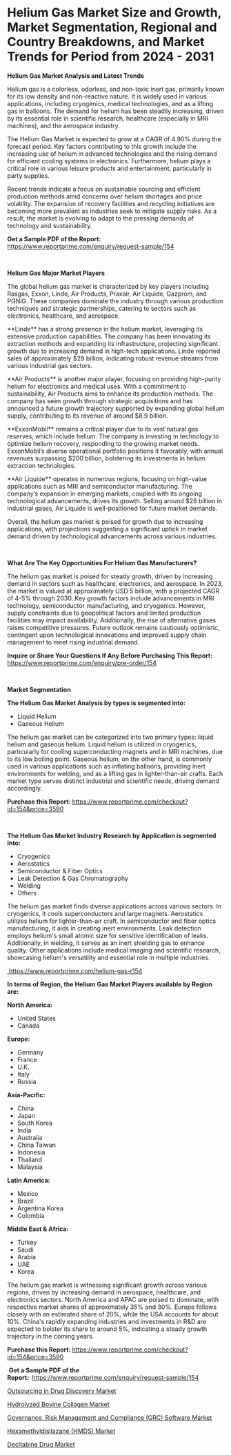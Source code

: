 <p><h1>Helium Gas Market Size and Growth, Market Segmentation, Regional and Country Breakdowns, and Market Trends for Period from 2024 -  2031</h1></p><p><strong>Helium Gas Market Analysis and Latest Trends</strong></p>
<p><p>Helium gas is a colorless, odorless, and non-toxic inert gas, primarily known for its low density and non-reactive nature. It is widely used in various applications, including cryogenics, medical technologies, and as a lifting gas in balloons. The demand for helium has been steadily increasing, driven by its essential role in scientific research, healthcare (especially in MRI machines), and the aerospace industry.</p><p>The Helium Gas Market is expected to grow at a CAGR of 4.90% during the forecast period. Key factors contributing to this growth include the increasing use of helium in advanced technologies and the rising demand for efficient cooling systems in electronics. Furthermore, helium plays a critical role in various leisure products and entertainment, particularly in party supplies. </p><p>Recent trends indicate a focus on sustainable sourcing and efficient production methods amid concerns over helium shortages and price volatility. The expansion of recovery facilities and recycling initiatives are becoming more prevalent as industries seek to mitigate supply risks. As a result, the market is evolving to adapt to the pressing demands of technology and sustainability.</p></p>
<p><strong>Get a Sample PDF of the Report:&nbsp;</strong> <a href="https://www.reportprime.com/enquiry/request-sample/154">https://www.reportprime.com/enquiry/request-sample/154</a></p>
<p>&nbsp;</p>
<p><strong>Helium Gas Major Market Players</strong></p>
<p><p>The global helium gas market is characterized by key players including Rasgas, Exxon, Linde, Air Products, Praxair, Air Liquide, Gazprom, and PGNiG. These companies dominate the industry through various production techniques and strategic partnerships, catering to sectors such as electronics, healthcare, and aerospace.</p><p>**Linde** has a strong presence in the helium market, leveraging its extensive production capabilities. The company has been innovating its extraction methods and expanding its infrastructure, projecting significant growth due to increasing demand in high-tech applications. Linde reported sales of approximately $29 billion, indicating robust revenue streams from various industrial gas sectors.</p><p>**Air Products** is another major player, focusing on providing high-purity helium for electronics and medical uses. With a commitment to sustainability, Air Products aims to enhance its production methods. The company has seen growth through strategic acquisitions and has announced a future growth trajectory supported by expanding global helium supply, contributing to its revenue of around $8.9 billion.</p><p>**ExxonMobil** remains a critical player due to its vast natural gas reserves, which include helium. The company is investing in technology to optimize helium recovery, responding to the growing market needs. ExxonMobil’s diverse operational portfolio positions it favorably, with annual revenues surpassing $200 billion, bolstering its investments in helium extraction technologies.</p><p>**Air Liquide** operates in numerous regions, focusing on high-value applications such as MRI and semiconductor manufacturing. The company’s expansion in emerging markets, coupled with its ongoing technological advancements, drives its growth. Selling around $28 billion in industrial gases, Air Liquide is well-positioned for future market demands.</p><p>Overall, the helium gas market is poised for growth due to increasing applications, with projections suggesting a significant uptick in market demand driven by technological advancements across various industries.</p></p>
<p>&nbsp;</p>
<p><strong>What Are The Key Opportunities For Helium Gas Manufacturers?</strong></p>
<p><p>The helium gas market is poised for steady growth, driven by increasing demand in sectors such as healthcare, electronics, and aerospace. In 2023, the market is valued at approximately USD 5 billion, with a projected CAGR of 4-5% through 2030. Key growth factors include advancements in MRI technology, semiconductor manufacturing, and cryogenics. However, supply constraints due to geopolitical factors and limited production facilities may impact availability. Additionally, the rise of alternative gases raises competitive pressures. Future outlook remains cautiously optimistic, contingent upon technological innovations and improved supply chain management to meet rising industrial demand.</p></p>
<p><strong>Inquire or Share Your Questions If Any Before Purchasing This Report:</strong> <a href="https://www.reportprime.com/enquiry/pre-order/154">https://www.reportprime.com/enquiry/pre-order/154</a></p>
<p>&nbsp;</p>
<p><strong>Market Segmentation</strong></p>
<p><strong>The Helium Gas Market Analysis by types is segmented into:</strong></p>
<p><ul><li>Liquid Helium</li><li>Gaseous Helium</li></ul></p>
<p><p>The helium gas market can be categorized into two primary types: liquid helium and gaseous helium. Liquid helium is utilized in cryogenics, particularly for cooling superconducting magnets and in MRI machines, due to its low boiling point. Gaseous helium, on the other hand, is commonly used in various applications such as inflating balloons, providing inert environments for welding, and as a lifting gas in lighter-than-air crafts. Each market type serves distinct industrial and scientific needs, driving demand accordingly.</p></p>
<p><strong>Purchase this Report:&nbsp;</strong><a href="https://www.reportprime.com/checkout?id=154&price=3590">https://www.reportprime.com/checkout?id=154&price=3590</a></p>
<p>&nbsp;</p>
<p><strong>The Helium Gas Market Industry Research by Application is segmented into:</strong></p>
<p><ul><li>Cryogenics</li><li>Aerostatics</li><li>Semiconductor & Fiber Optics</li><li>Leak Detection & Gas Chromatography</li><li>Welding</li><li>Others</li></ul></p>
<p><p>The helium gas market finds diverse applications across various sectors. In cryogenics, it cools superconductors and large magnets. Aerostatics utilizes helium for lighter-than-air craft. In semiconductor and fiber optics manufacturing, it aids in creating inert environments. Leak detection employs helium's small atomic size for sensitive identification of leaks. Additionally, in welding, it serves as an inert shielding gas to enhance quality. Other applications include medical imaging and scientific research, showcasing helium's versatility and essential role in multiple industries.</p></p>
<p><a href="https://www.reportprime.com/helium-gas-r154">&nbsp;https://www.reportprime.com/helium-gas-r154</a></p>
<p><strong>In terms of Region, the Helium Gas Market Players available by Region are:</strong></p>
<p>
    <p> <strong> North America: </strong>
        <ul>
            <li>United States</li>
            <li>Canada</li>
        </ul>
        </p> 
    <p> <strong> Europe: </strong>
        <ul>
            <li>Germany</li>
            <li>France</li>
            <li>U.K.</li>
            <li>Italy</li>
            <li>Russia</li>
        </ul>
        </p> 
    <p> <strong> Asia-Pacific: </strong>
        <ul>
            <li>China</li>
            <li>Japan</li>
            <li>South Korea</li>
            <li>India</li>
            <li>Australia</li>
            <li>China Taiwan</li>
            <li>Indonesia</li>
            <li>Thailand</li>
            <li>Malaysia</li>
        </ul>
        </p> 
    <p> <strong> Latin America: </strong>
        <ul>
            <li>Mexico</li>
            <li>Brazil</li>
            <li>Argentina Korea</li>
            <li>Colombia</li>
        </ul>
        </p> 
    <p> <strong> Middle East & Africa: </strong>
        <ul>
            <li>Turkey</li>
            <li>Saudi</li>
            <li>Arabia</li>
            <li>UAE</li>
            <li>Korea</li>
        </ul>
    </p>
    </p>
<p><p>The helium gas market is witnessing significant growth across various regions, driven by increasing demand in aerospace, healthcare, and electronics sectors. North America and APAC are poised to dominate, with respective market shares of approximately 35% and 30%. Europe follows closely with an estimated share of 20%, while the USA accounts for about 10%. China's rapidly expanding industries and investments in R&D are expected to bolster its share to around 5%, indicating a steady growth trajectory in the coming years.</p></p>
<p><strong>Purchase this Report: </strong><a href="https://www.reportprime.com/checkout?id=154&price=3590">https://www.reportprime.com/checkout?id=154&price=3590</a></p>
<p>&nbsp;<strong>Get a Sample PDF of the Report:&nbsp;&nbsp;</strong><a href="https://www.reportprime.com/enquiry/request-sample/154">https://www.reportprime.com/enquiry/request-sample/154</a></p>
<p><strong></strong></p>
<p><p><a href="https://medium.com/@nyahmertz1928/outsourcing-in-drug-discovery-market-a-global-and-regional-analysis-2024-2031-536fc16faa52">Outsourcing in Drug Discovery Market</a></p><p><a href="https://issuu.com/reportprime-2/docs/hydrolyzed-bovine-collagen-market-s_efb0b04a6012e8">Hydrolyzed Bovine Collagen Market</a></p><p><a href="https://www.linkedin.com/pulse/governance-risk-management-compliance-grc-software-market-443se?trackingId=XX1cIKqoToKREPGzgQtg%2FA%3D%3D">Governance, Risk Management and Compliance (GRC) Software Market</a></p><p><a href="https://issuu.com/reportprime-2/docs/hexamethyldisilazane-hmds-market-si_0152f311c25009">Hexamethyldisilazane (HMDS) Market</a></p><p><a href="https://medium.com/@sofie-mulder/decitabine-drug-market-size-market-segmentation-market-trends-and-growth-analysis-forecast-till-1f2891281bc8">Decitabine Drug Market</a></p></p>